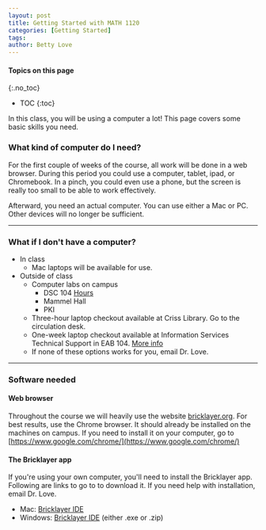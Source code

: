 ```yaml
---
layout: post
title: Getting Started with MATH 1120
categories: [Getting Started]
tags: 
author: Betty Love
---
```


#### Topics on this page
{:.no_toc}
* TOC
{:toc}

In this class, you will be using a computer a lot!  This page covers some basic skills you need.

### What kind of computer do I need?
For the first couple of weeks of the course, all work will be done in a web browser. During this period you could use a computer, tablet, ipad, or Chromebook. In a pinch, you could even use a phone, but the screen is really too small to be able to work effectively.

Afterward, you need an actual computer.  You can use either a Mac or PC. Other devices will no longer be sufficient.

***
### What if I don't have a computer?
- In class
    - Mac laptops will be available for use.
- Outside of class
   - Computer labs on campus
      - DSC 104 [Hours](https://www.unomaha.edu/information-technology-services/labs-and-classrooms/labs-and-kiosks.php)
      - Mammel Hall
      - PKI
   - Three-hour laptop checkout available at Criss Library. Go to the circulation desk.
   - One-week laptop checkout available at Information Services Technical Support in EAB 104. [More info](https://www.unomaha.edu/information-technology-services/software-and-hardware/checkout/student-checkout.php)
   - If none of these options works for you, email Dr. Love.

***
### Software needed

#### Web browser
Throughout the course we will heavily use the website [bricklayer.org](https://bricklayer.org). For best results, use the Chrome browser. It should already be installed on the machines on campus. If you need to install it on your computer, go to [https://www.google.com/chrome/](https://www.google.com/chrome/)

#### The Bricklayer app
If you're using your own computer, you'll need to install the Bricklayer app.  Following are links to go to to download it. If you need help with installation, email Dr. Love.

- Mac:  [Bricklayer IDE](https://bricklayer.org/mac-os-download/)
- Windows: [Bricklayer IDE](https://bricklayer.org/windows-download/) (either .exe or .zip)


